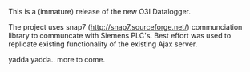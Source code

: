 This is a (immature) release of the new O3I Datalogger.

The project uses snap7 (http://snap7.sourceforge.net/) communciation library to communcate with Siemens PLC's.  Best effort was used to replicate existing functionality of the existing Ajax server. 

yadda yadda.. more to come.